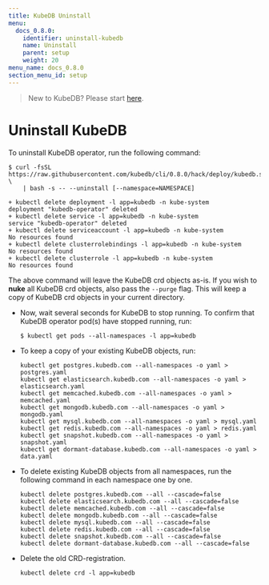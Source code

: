 ```yaml
---
title: KubeDB Uninstall
menu:
  docs_0.8.0:
    identifier: uninstall-kubedb
    name: Uninstall
    parent: setup
    weight: 20
menu_name: docs_0.8.0
section_menu_id: setup
---
```


> New to KubeDB? Please start [here](/docs/0.8.0/concepts/README).

# Uninstall KubeDB

To uninstall KubeDB operator, run the following command:

```console
$ curl -fsSL https://raw.githubusercontent.com/kubedb/cli/0.8.0/hack/deploy/kubedb.sh \
    | bash -s -- --uninstall [--namespace=NAMESPACE]

+ kubectl delete deployment -l app=kubedb -n kube-system
deployment "kubedb-operator" deleted
+ kubectl delete service -l app=kubedb -n kube-system
service "kubedb-operator" deleted
+ kubectl delete serviceaccount -l app=kubedb -n kube-system
No resources found
+ kubectl delete clusterrolebindings -l app=kubedb -n kube-system
No resources found
+ kubectl delete clusterrole -l app=kubedb -n kube-system
No resources found
```

The above command will leave the KubeDB crd objects as-is. If you wish to **nuke** all KubeDB crd objects, also pass the `--purge` flag. This will keep a copy of KubeDB crd objects in your current directory.


- Now, wait several seconds for KubeDB to stop running. To confirm that KubeDB operator pod(s) have stopped running, run:

    ```console
    $ kubectl get pods --all-namespaces -l app=kubedb
    ```

- To keep a copy of your existing KubeDB objects, run:

    ```console
    kubectl get postgres.kubedb.com --all-namespaces -o yaml > postgres.yaml
    kubectl get elasticsearch.kubedb.com --all-namespaces -o yaml > elasticsearch.yaml
    kubectl get memcached.kubedb.com --all-namespaces -o yaml > memcached.yaml
    kubectl get mongodb.kubedb.com --all-namespaces -o yaml > mongodb.yaml
    kubectl get mysql.kubedb.com --all-namespaces -o yaml > mysql.yaml
    kubectl get redis.kubedb.com --all-namespaces -o yaml > redis.yaml
    kubectl get snapshot.kubedb.com --all-namespaces -o yaml > snapshot.yaml
    kubectl get dormant-database.kubedb.com --all-namespaces -o yaml > data.yaml
    ```

- To delete existing KubeDB objects from all namespaces, run the following command in each namespace one by one.

    ```console
    kubectl delete postgres.kubedb.com --all --cascade=false
    kubectl delete elasticsearch.kubedb.com --all --cascade=false
    kubectl delete memcached.kubedb.com --all --cascade=false
    kubectl delete mongodb.kubedb.com --all --cascade=false
    kubectl delete mysql.kubedb.com --all --cascade=false
    kubectl delete redis.kubedb.com --all --cascade=false
    kubectl delete snapshot.kubedb.com --all --cascade=false
    kubectl delete dormant-database.kubedb.com --all --cascade=false
    ```

- Delete the old CRD-registration.

    ```console
    kubectl delete crd -l app=kubedb
    ```
